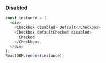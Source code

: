 ### Disabled

<!--start-code-->

```js
const instance = (
  <div>
    <Checkbox disabled> Default</Checkbox>
    <Checkbox defaultChecked disabled>
      Checked
    </Checkbox>
  </div>
);
ReactDOM.render(instance);
```

<!--end-code-->
